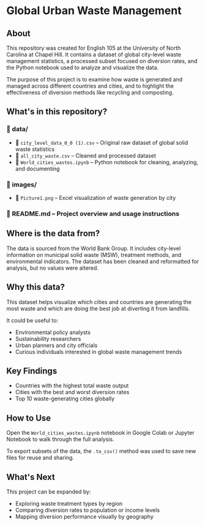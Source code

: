 # Global Urban Waste Management

## About
This repository was created for English 105 at the University of North Carolina at Chapel Hill. It contains a dataset of global city-level waste management statistics, a processed subset focused on diversion rates, and the Python notebook used to analyze and visualize the data.

The purpose of this project is to examine how waste is generated and managed across different countries and cities, and to highlight the effectiveness of diversion methods like recycling and composting.

## What's in this repository?

### 📁 data/
- 🔹 `city_level_data_0_0 (1).csv` – Original raw dataset of global solid waste statistics
- 🔹 `all_city_waste.csv` – Cleaned and processed dataset
- 🔹 `World_cities_wastes.ipynb` – Python notebook for cleaning, analyzing, and documenting

### 📁 images/
- 🔹 `Picture1.png` – Excel visualization of waste generation by city

### 📄 README.md – Project overview and usage instructions

## Where is the data from?
The data is sourced from the World Bank Group. It includes city-level information on municipal solid waste (MSW), treatment methods, and environmental indicators.
The dataset has been cleaned and reformatted for analysis, but no values were altered.

## Why this data?
This dataset helps visualize which cities and countries are generating the most waste and which are doing the best job at diverting it from landfills.

It could be useful to:
- Environmental policy analysts
- Sustainability researchers
- Urban planners and city officials
- Curious individuals interested in global waste management trends

## Key Findings
- Countries with the highest total waste output
- Cities with the best and worst diversion rates
- Top 10 waste-generating cities globally

## How to Use
Open the `World_cities_wastes.ipynb` notebook in Google Colab or Jupyter Notebook to walk through the full analysis.

To export subsets of the data, the `.to_csv()` method was used to save new files for reuse and sharing.

## What's Next
This project can be expanded by:
- Exploring waste treatment types by region
- Comparing diversion rates to population or income levels
- Mapping diversion performance visually by geography
